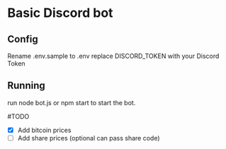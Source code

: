 # Basic Discord bot

## Config
Rename .env.sample to .env
replace DISCORD_TOKEN with your Discord Token

## Running

run node bot.js or npm start to start the bot.


#TODO

* [x] Add bitcoin prices
* [ ] Add share prices (optional can pass share code)
